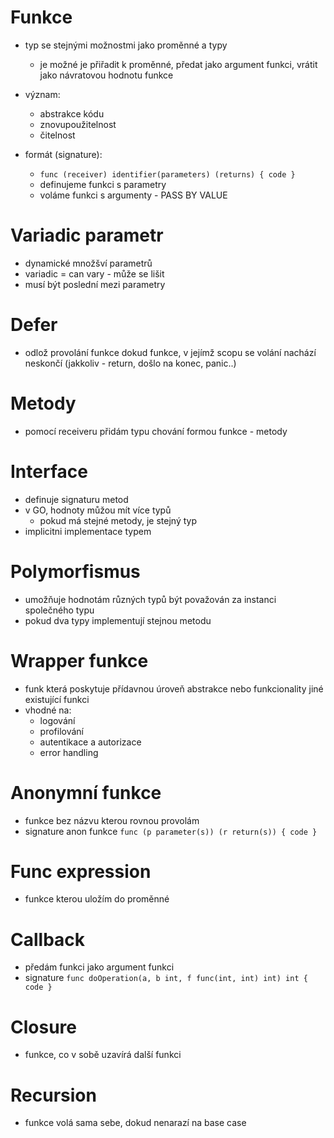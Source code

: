 # Funkce
- typ se stejnými možnostmi jako proměnné a typy
  - je možné je přiřadit k proměnné, předat jako argument funkci, vrátit jako návratovou hodnotu funkce
- význam:
  - abstrakce kódu
  - znovupoužitelnost
  - čitelnost

- formát (signature):
  - `func (receiver) identifier(parameters) (returns) { code }`
  - definujeme funkci s parametry
  - voláme funkci s argumenty - PASS BY VALUE

# Variadic parametr
- dynamické množšví parametrů
- variadic = can vary - může se lišit
- musí být poslední mezi parametry

# Defer
- odlož provolání funkce dokud funkce, v jejímž scopu se volání nachází neskončí (jakkoliv - return, došlo na konec, panic..)

# Metody
- pomocí receiveru přidám typu chování formou funkce - metody

# Interface
- definuje signaturu metod
- v GO, hodnoty můžou mít více typů
  - pokud má stejné metody, je stejný typ
- implicitni implementace typem

# Polymorfismus
- umožňuje hodnotám různých typů být považován za instanci společného typu
- pokud dva typy implementují stejnou metodu

# Wrapper funkce
- funk která poskytuje přídavnou úroveň abstrakce nebo funkcionality jiné existující funkci
- vhodné na:
  - logování
  - profilování
  - autentikace a autorizace
  - error handling

# Anonymní funkce
- funkce bez názvu kterou rovnou provolám
- signature anon funkce `func (p parameter(s)) (r return(s)) { code }`

# Func expression
- funkce kterou uložím do proměnné

# Callback
- předám funkci jako argument funkci
- signature `func doOperation(a, b int, f func(int, int) int) int { code }`

# Closure
- funkce, co v sobě uzavírá další funkci

# Recursion
- funkce volá sama sebe, dokud nenarazí na base case
